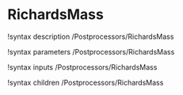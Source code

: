 <!-- MOOSE Documentation Stub: Remove this when content is added. -->

# RichardsMass

!syntax description /Postprocessors/RichardsMass

!syntax parameters /Postprocessors/RichardsMass

!syntax inputs /Postprocessors/RichardsMass

!syntax children /Postprocessors/RichardsMass
